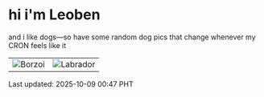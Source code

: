 # hi i'm Leoben

and i like dogs—so have some random dog pics that change whenever my CRON feels like it

|  |  |
|--------|----------|
| ![Borzoi](https://random-dog-vercel.vercel.app/api/random-borzoi?v=1759942043) | ![Labrador](https://random-dog-vercel.vercel.app/api/random-labrador?v=1759942043) |

Last updated: 2025-10-09 00:47 PHT
